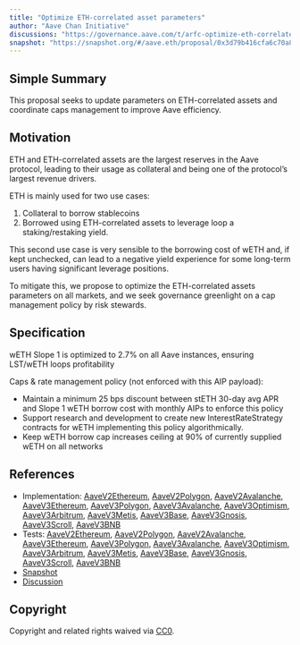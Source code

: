 ```yaml
---
title: "Optimize ETH-correlated asset parameters"
author: "Aave Chan Initiative"
discussions: "https://governance.aave.com/t/arfc-optimize-eth-correlated-asset-parameters/17886"
snapshot: "https://snapshot.org/#/aave.eth/proposal/0x3d79b416cfa6c70a85d03d07148d3a2025b88f294694d76fb101167af332c2fc"
---
```


## Simple Summary

This proposal seeks to update parameters on ETH-correlated assets and coordinate caps management to improve Aave efficiency.

## Motivation

ETH and ETH-correlated assets are the largest reserves in the Aave protocol, leading to their usage as collateral and being one of the protocol’s largest revenue drivers.

ETH is mainly used for two use cases:

1. Collateral to borrow stablecoins
2. Borrowed using ETH-correlated assets to leverage loop a staking/restaking yield.

This second use case is very sensible to the borrowing cost of wETH and, if kept unchecked, can lead to a negative yield experience for some long-term users having significant leverage positions.

To mitigate this, we propose to optimize the ETH-correlated assets parameters on all markets, and we seek governance greenlight on a cap management policy by risk stewards.

## Specification

wETH Slope 1 is optimized to 2.7% on all Aave instances, ensuring LST/wETH loops profitability

Caps & rate management policy (not enforced with this AIP payload):

- Maintain a minimum 25 bps discount between stETH 30-day avg APR and Slope 1 wETH borrow cost with monthly AIPs to enforce this policy
- Support research and development to create new InterestRateStrategy contracts for wETH implementing this policy algorithmically.
- Keep wETH borrow cap increases ceiling at 90% of currently supplied wETH on all networks

## References

- Implementation: [AaveV2Ethereum](https://github.com/bgd-labs/aave-proposals-v3/blob/main/src/20240612_Multi_OptimizeETHCorrelatedAssetParameters/AaveV2Ethereum_OptimizeETHCorrelatedAssetParameters_20240612.sol), [AaveV2Polygon](https://github.com/bgd-labs/aave-proposals-v3/blob/main/src/20240612_Multi_OptimizeETHCorrelatedAssetParameters/AaveV2Polygon_OptimizeETHCorrelatedAssetParameters_20240612.sol), [AaveV2Avalanche](https://github.com/bgd-labs/aave-proposals-v3/blob/main/src/20240612_Multi_OptimizeETHCorrelatedAssetParameters/AaveV2Avalanche_OptimizeETHCorrelatedAssetParameters_20240612.sol), [AaveV3Ethereum](https://github.com/bgd-labs/aave-proposals-v3/blob/main/src/20240612_Multi_OptimizeETHCorrelatedAssetParameters/AaveV3Ethereum_OptimizeETHCorrelatedAssetParameters_20240612.sol), [AaveV3Polygon](https://github.com/bgd-labs/aave-proposals-v3/blob/main/src/20240612_Multi_OptimizeETHCorrelatedAssetParameters/AaveV3Polygon_OptimizeETHCorrelatedAssetParameters_20240612.sol), [AaveV3Avalanche](https://github.com/bgd-labs/aave-proposals-v3/blob/main/src/20240612_Multi_OptimizeETHCorrelatedAssetParameters/AaveV3Avalanche_OptimizeETHCorrelatedAssetParameters_20240612.sol), [AaveV3Optimism](https://github.com/bgd-labs/aave-proposals-v3/blob/main/src/20240612_Multi_OptimizeETHCorrelatedAssetParameters/AaveV3Optimism_OptimizeETHCorrelatedAssetParameters_20240612.sol), [AaveV3Arbitrum](https://github.com/bgd-labs/aave-proposals-v3/blob/main/src/20240612_Multi_OptimizeETHCorrelatedAssetParameters/AaveV3Arbitrum_OptimizeETHCorrelatedAssetParameters_20240612.sol), [AaveV3Metis](https://github.com/bgd-labs/aave-proposals-v3/blob/main/src/20240612_Multi_OptimizeETHCorrelatedAssetParameters/AaveV3Metis_OptimizeETHCorrelatedAssetParameters_20240612.sol), [AaveV3Base](https://github.com/bgd-labs/aave-proposals-v3/blob/main/src/20240612_Multi_OptimizeETHCorrelatedAssetParameters/AaveV3Base_OptimizeETHCorrelatedAssetParameters_20240612.sol), [AaveV3Gnosis](https://github.com/bgd-labs/aave-proposals-v3/blob/main/src/20240612_Multi_OptimizeETHCorrelatedAssetParameters/AaveV3Gnosis_OptimizeETHCorrelatedAssetParameters_20240612.sol), [AaveV3Scroll](https://github.com/bgd-labs/aave-proposals-v3/blob/main/src/20240612_Multi_OptimizeETHCorrelatedAssetParameters/AaveV3Scroll_OptimizeETHCorrelatedAssetParameters_20240612.sol), [AaveV3BNB](https://github.com/bgd-labs/aave-proposals-v3/blob/main/src/20240612_Multi_OptimizeETHCorrelatedAssetParameters/AaveV3BNB_OptimizeETHCorrelatedAssetParameters_20240612.sol)
- Tests: [AaveV2Ethereum](https://github.com/bgd-labs/aave-proposals-v3/blob/main/src/20240612_Multi_OptimizeETHCorrelatedAssetParameters/AaveV2Ethereum_OptimizeETHCorrelatedAssetParameters_20240612.t.sol), [AaveV2Polygon](https://github.com/bgd-labs/aave-proposals-v3/blob/main/src/20240612_Multi_OptimizeETHCorrelatedAssetParameters/AaveV2Polygon_OptimizeETHCorrelatedAssetParameters_20240612.t.sol), [AaveV2Avalanche](https://github.com/bgd-labs/aave-proposals-v3/blob/main/src/20240612_Multi_OptimizeETHCorrelatedAssetParameters/AaveV2Avalanche_OptimizeETHCorrelatedAssetParameters_20240612.t.sol), [AaveV3Ethereum](https://github.com/bgd-labs/aave-proposals-v3/blob/main/src/20240612_Multi_OptimizeETHCorrelatedAssetParameters/AaveV3Ethereum_OptimizeETHCorrelatedAssetParameters_20240612.t.sol), [AaveV3Polygon](https://github.com/bgd-labs/aave-proposals-v3/blob/main/src/20240612_Multi_OptimizeETHCorrelatedAssetParameters/AaveV3Polygon_OptimizeETHCorrelatedAssetParameters_20240612.t.sol), [AaveV3Avalanche](https://github.com/bgd-labs/aave-proposals-v3/blob/main/src/20240612_Multi_OptimizeETHCorrelatedAssetParameters/AaveV3Avalanche_OptimizeETHCorrelatedAssetParameters_20240612.t.sol), [AaveV3Optimism](https://github.com/bgd-labs/aave-proposals-v3/blob/main/src/20240612_Multi_OptimizeETHCorrelatedAssetParameters/AaveV3Optimism_OptimizeETHCorrelatedAssetParameters_20240612.t.sol), [AaveV3Arbitrum](https://github.com/bgd-labs/aave-proposals-v3/blob/main/src/20240612_Multi_OptimizeETHCorrelatedAssetParameters/AaveV3Arbitrum_OptimizeETHCorrelatedAssetParameters_20240612.t.sol), [AaveV3Metis](https://github.com/bgd-labs/aave-proposals-v3/blob/main/src/20240612_Multi_OptimizeETHCorrelatedAssetParameters/AaveV3Metis_OptimizeETHCorrelatedAssetParameters_20240612.t.sol), [AaveV3Base](https://github.com/bgd-labs/aave-proposals-v3/blob/main/src/20240612_Multi_OptimizeETHCorrelatedAssetParameters/AaveV3Base_OptimizeETHCorrelatedAssetParameters_20240612.t.sol), [AaveV3Gnosis](https://github.com/bgd-labs/aave-proposals-v3/blob/main/src/20240612_Multi_OptimizeETHCorrelatedAssetParameters/AaveV3Gnosis_OptimizeETHCorrelatedAssetParameters_20240612.t.sol), [AaveV3Scroll](https://github.com/bgd-labs/aave-proposals-v3/blob/main/src/20240612_Multi_OptimizeETHCorrelatedAssetParameters/AaveV3Scroll_OptimizeETHCorrelatedAssetParameters_20240612.t.sol), [AaveV3BNB](https://github.com/bgd-labs/aave-proposals-v3/blob/main/src/20240612_Multi_OptimizeETHCorrelatedAssetParameters/AaveV3BNB_OptimizeETHCorrelatedAssetParameters_20240612.t.sol)
- [Snapshot](https://snapshot.org/#/aave.eth/proposal/0x3d79b416cfa6c70a85d03d07148d3a2025b88f294694d76fb101167af332c2fc)
- [Discussion](https://governance.aave.com/t/arfc-optimize-eth-correlated-asset-parameters/17886)

## Copyright

Copyright and related rights waived via [CC0](https://creativecommons.org/publicdomain/zero/1.0/).

